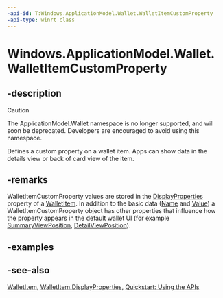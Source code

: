 ```yaml
---
-api-id: T:Windows.ApplicationModel.Wallet.WalletItemCustomProperty
-api-type: winrt class
---
```


<!-- Class syntax.
public class WalletItemCustomProperty : Windows.ApplicationModel.Wallet.IWalletItemCustomProperty
-->

# Windows.ApplicationModel.Wallet.WalletItemCustomProperty

## -description
> [!CAUTION]
> The ApplicationModel.Wallet namespace is no longer supported, and will soon be deprecated. Developers are encouraged to avoid using this namespace.

Defines a custom property on a wallet item. Apps can show data in the details view or back of card view of the item.

## -remarks
WalletItemCustomProperty values are stored in the [DisplayProperties](walletitem_displayproperties.md) property of a [WalletItem](walletitem.md). In addition to the basic data ([Name](walletitemcustomproperty_name.md) and [Value](walletitemcustomproperty_value.md)) a WalletItemCustomProperty object has other properties that influence how the property appears in the default wallet UI (for example [SummaryViewPosition](walletitemcustomproperty_summaryviewposition.md), [DetailViewPosition](walletitemcustomproperty_detailviewposition.md)).

## -examples

## -see-also
[WalletItem](walletitem.md), [WalletItem.DisplayProperties](walletitem_displayproperties.md), [Quickstart: Using the   APIs](/previous-versions/windows/apps/dn631257(v=win.10))
